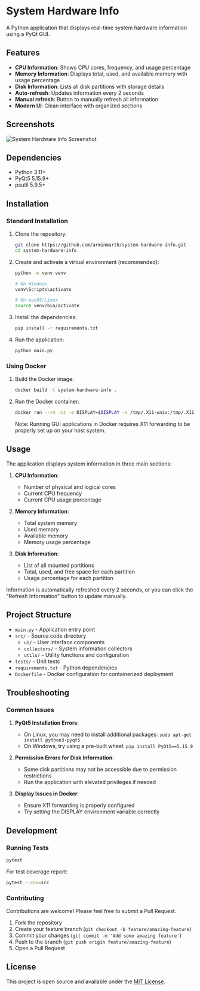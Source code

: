 # System Hardware Info

A Python application that displays real-time system hardware information using a PyQt GUI.

## Features

- **CPU Information**: Shows CPU cores, frequency, and usage percentage
- **Memory Information**: Displays total, used, and available memory with usage percentage
- **Disk Information**: Lists all disk partitions with storage details
- **Auto-refresh**: Updates information every 2 seconds
- **Manual refresh**: Button to manually refresh all information
- **Modern UI**: Clean interface with organized sections

## Screenshots

![System Hardware Info Screenshot](screenshots/app_screenshot.png)

## Dependencies

- Python 3.11+
- PyQt5 5.15.9+
- psutil 5.9.5+

## Installation

### Standard Installation

1. Clone the repository:
   ```bash
   git clone https://github.com/arminmarth/system-hardware-info.git
   cd system-hardware-info
   ```

2. Create and activate a virtual environment (recommended):
   ```bash
   python -m venv venv
   
   # On Windows
   venv\Scripts\activate
   
   # On macOS/Linux
   source venv/bin/activate
   ```

3. Install the dependencies:
   ```bash
   pip install -r requirements.txt
   ```

4. Run the application:
   ```bash
   python main.py
   ```

### Using Docker

1. Build the Docker image:
   ```bash
   docker build -t system-hardware-info .
   ```

2. Run the Docker container:
   ```bash
   docker run --rm -it -e DISPLAY=$DISPLAY -v /tmp/.X11-unix:/tmp/.X11-unix system-hardware-info
   ```
   Note: Running GUI applications in Docker requires X11 forwarding to be properly set up on your host system.

## Usage

The application displays system information in three main sections:

1. **CPU Information**:
   - Number of physical and logical cores
   - Current CPU frequency
   - Current CPU usage percentage

2. **Memory Information**:
   - Total system memory
   - Used memory
   - Available memory
   - Memory usage percentage

3. **Disk Information**:
   - List of all mounted partitions
   - Total, used, and free space for each partition
   - Usage percentage for each partition

Information is automatically refreshed every 2 seconds, or you can click the "Refresh Information" button to update manually.

## Project Structure

- `main.py` - Application entry point
- `src/` - Source code directory
  - `ui/` - User interface components
  - `collectors/` - System information collectors
  - `utils/` - Utility functions and configuration
- `tests/` - Unit tests
- `requirements.txt` - Python dependencies
- `Dockerfile` - Docker configuration for containerized deployment

## Troubleshooting

### Common Issues

1. **PyQt5 Installation Errors**:
   - On Linux, you may need to install additional packages: `sudo apt-get install python3-pyqt5`
   - On Windows, try using a pre-built wheel: `pip install PyQt5==5.15.9`

2. **Permission Errors for Disk Information**:
   - Some disk partitions may not be accessible due to permission restrictions
   - Run the application with elevated privileges if needed

3. **Display Issues in Docker**:
   - Ensure X11 forwarding is properly configured
   - Try setting the DISPLAY environment variable correctly

## Development

### Running Tests

```bash
pytest
```

For test coverage report:

```bash
pytest --cov=src
```

### Contributing

Contributions are welcome! Please feel free to submit a Pull Request.

1. Fork the repository
2. Create your feature branch (`git checkout -b feature/amazing-feature`)
3. Commit your changes (`git commit -m 'Add some amazing feature'`)
4. Push to the branch (`git push origin feature/amazing-feature`)
5. Open a Pull Request

## License

This project is open source and available under the [MIT License](LICENSE).
